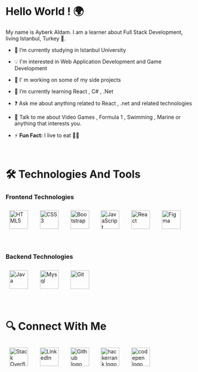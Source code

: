 # Hello World ! 🌍

My name is Ayberk Aldam. I am a learner about Full Stack Development, living Istanbul, Turkey 📍. 

- 📖 I’m currently studying in Istanbul University

- 💡  I'm interested in Web Application Development and Game Development

- 🔭 I' m working on some of my side projects

- 🌱 I’m currently learning React , C# , .Net

- ❓ Ask me about anything related to React , .net  and related technologies

- 💬 Talk to me about Video Games , Formula 1 , Swimming , Marine or anything that interests you.
- ⚡ **Fun Fact:** I live to eat 🍔🍟

<br>

# 🛠  Technologies And Tools

### Frontend Technologies
<p>
<img style="margin: 10px" src="https://profilinator.rishav.dev/skills-assets/html5-original-wordmark.svg" alt="HTML5" height="50" />
&nbsp;
<img style="margin: 10px" src="https://profilinator.rishav.dev/skills-assets/css3-original-wordmark.svg" alt="CSS3" height="50" />
&nbsp;
<img style="margin: 10px" src="https://profilinator.rishav.dev/skills-assets/bootstrap-plain.svg" alt="Bootstrap" height="50" />  
&nbsp;
<img style="margin: 10px" src="https://profilinator.rishav.dev/skills-assets/javascript-original.svg" alt="JavaScript" height="50" />
&nbsp;
<img style="margin: 10px" src="https://profilinator.rishav.dev/skills-assets/react-original-wordmark.svg" alt="React" height="50" />
&nbsp;
<img style="margin : 10px" src="./icons/figma.png" alt="Figma" height="50" />
  </p>
<br>

### Backend Technologies
<p>
<img style="margin: 10px" src="./icons/java.png" alt="Java" height="50" />
&nbsp;
<img style="margin: 10px" src="./icons/mysql.png" alt="Mysql" height="50" />
&nbsp;
<img style="margin: 10px" src="https://profilinator.rishav.dev/skills-assets/git-scm-icon.svg" alt="Git" height="50" /> 
</p>

<br>

# 🔍  Connect With Me

[<img style="margin: 10px" src="./icons/stackoverflow.png" alt="Stack Overflow logo" title="Stack Overflow" height="50" />](https://stackoverflow.com/users/14445317/bebuay)
&nbsp;
[<img  style="margin: 10px" src="./icons/linkedin.png" title="LinkedIn" height="50" />](https://www.linkedin.com/in/ayberk-aldam/)
&nbsp;
[<img style="margin: 10px" src="./icons/github.png" alt="Github logo" title="Github" height="50" />](https://github.com/Bebuay)
&nbsp;
[<img style="margin: 10px" src="./icons/hackerrank.png" alt="hackerrank logo" title="HackerRank" height="50" />](https://www.hackerrank.com/ayberk_aldam)
&nbsp;
[<img style="margin: 10px" src="./icons/codepen.png" alt="codepen logo" title="Codepen" height="50" />](https://codepen.io/bebuay)

